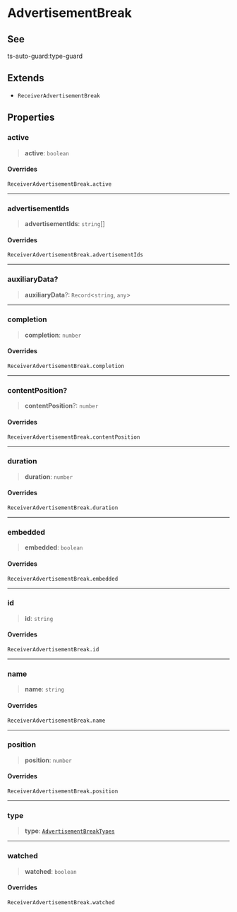 # AdvertisementBreak

## See

ts-auto-guard:type-guard

## Extends

- `ReceiverAdvertisementBreak`

## Properties

### active

> **active**: `boolean`

#### Overrides

`ReceiverAdvertisementBreak.active`

***

### advertisementIds

> **advertisementIds**: `string`[]

#### Overrides

`ReceiverAdvertisementBreak.advertisementIds`

***

### auxiliaryData?

> **auxiliaryData**?: `Record`<`string`, `any`>

***

### completion

> **completion**: `number`

#### Overrides

`ReceiverAdvertisementBreak.completion`

***

### contentPosition?

> **contentPosition**?: `number`

#### Overrides

`ReceiverAdvertisementBreak.contentPosition`

***

### duration

> **duration**: `number`

#### Overrides

`ReceiverAdvertisementBreak.duration`

***

### embedded

> **embedded**: `boolean`

#### Overrides

`ReceiverAdvertisementBreak.embedded`

***

### id

> **id**: `string`

#### Overrides

`ReceiverAdvertisementBreak.id`

***

### name

> **name**: `string`

#### Overrides

`ReceiverAdvertisementBreak.name`

***

### position

> **position**: `number`

#### Overrides

`ReceiverAdvertisementBreak.position`

***

### type

> **type**: [`AdvertisementBreakTypes`](reference/enumerations/AdvertisementBreakTypes.md)

***

### watched

> **watched**: `boolean`

#### Overrides

`ReceiverAdvertisementBreak.watched`
